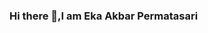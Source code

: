 ### Hi there 👋,I am Eka Akbar Permatasari

<!--
**EkaAkbarPermatasari/EkaAkbarPermatasari** is a ✨ _special_ ✨ repository because its `README.md` (this file) appears on your GitHub profile.

- :earth_asia: I’m currently an undergraduate geophysics student on Gadjah Mada University
- :computer: I’m currently learning computational method
- :eyes: my hobies are jogging,basketball,and reading a newspaper
## 🌐 Socials:
[![Instagram](https://img.shields.io/badge/Instagram-%23E4405F.svg?logo=Instagram&logoColor=black)](https://instagram.com/akbar_ekabaaar16)
[![Gmail Badge](https://img.shields.io/badge/-12.ekaakbar.9f@gmail.com-c14438?style=flat&logo=Gmail&logoColor=white&link=mailto:12.ekaakbar.9f@gmail.com)](mailto:12.ekaakbar.9f@gmail.com)

# 💻 Tech Stack:
![C++](https://img.shields.io/badge/c++-%2300599C.svg?style=flat&logo=c%2B%2B&logoColor=white) ![Python](https://img.shields.io/badge/python-3670A0?style=flat&logo=python&logoColor=ffdd54) ![Anaconda](https://img.shields.io/badge/Anaconda-%2344A833.svg?style=flat&logo=anaconda&logoColor=white) ![Adobe Photoshop](https://img.shields.io/badge/adobephotoshop-%2331A8FF.svg?style=flat&logo=adobephotoshop&logoColor=white) ![Canva](https://img.shields.io/badge/Canva-%2300C4CC.svg?style=flat&logo=Canva&logoColor=white)
# 📊 GitHub Stats:
![](https://github-readme-stats.vercel.app/api?username=EkaAkbarPermatasari&theme=tokyonight&hide_border=false&include_all_commits=true&count_private=false)<br/>
![](https://github-readme-streak-stats.herokuapp.com/?user=EkaAkbarPermatasari&theme=tokyonight&hide_border=false)<br/>
![](https://github-readme-stats.vercel.app/api/top-langs/?username=EkaAkbarPermatasari&theme=tokyonight&hide_border=false&include_all_commits=true&count_private=false&layout=compact)

---
<p align=left> <img src=https://komarev.com/ghpvc/?username=EkaAkbarPermatasari alt=EkaAkbarPermatasari /> </p>
